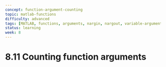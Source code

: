 ```yaml
---
concept: function-argument-counting
topic: matlab-functions
difficulty: advanced
tags: [MATLAB, functions, arguments, nargin, nargout, variable-arguments]
status: learning
week: 8
---
```


# 8.11 Counting function arguments